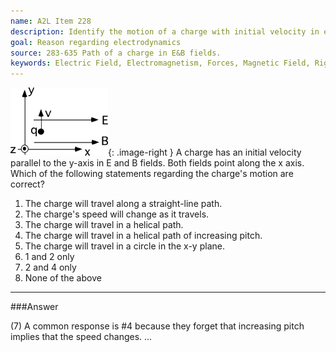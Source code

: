 ```yaml
---
name: A2L Item 228
description: Identify the motion of a charge with initial velocity in external E and B fields.
goal: Reason regarding electrodynamics
source: 283-635 Path of a charge in E&B fields.
keywords: Electric Field, Electromagnetism, Forces, Magnetic Field, Right-Hand Rule
---
```


![Item228_fig1.gif](../images/Item228_fig1.gif){: .image-right } A
charge has an initial velocity parallel to the y-axis in E and B fields.
Both fields point along the x axis. Which of the following statements
regarding the charge's motion are correct?

1. The charge will travel along a straight-line path.
2. The charge's speed will change as it travels.
3. The charge will travel in a helical path.
4. The charge will travel in a helical path of increasing pitch.
5. The charge will travel in a circle in the x-y plane.
6. 1 and 2 only
7. 2 and 4 only
8. None of the above



<hr/>

###Answer

(7) A common response is #4 because they forget that increasing pitch
implies that the speed changes. 
...
